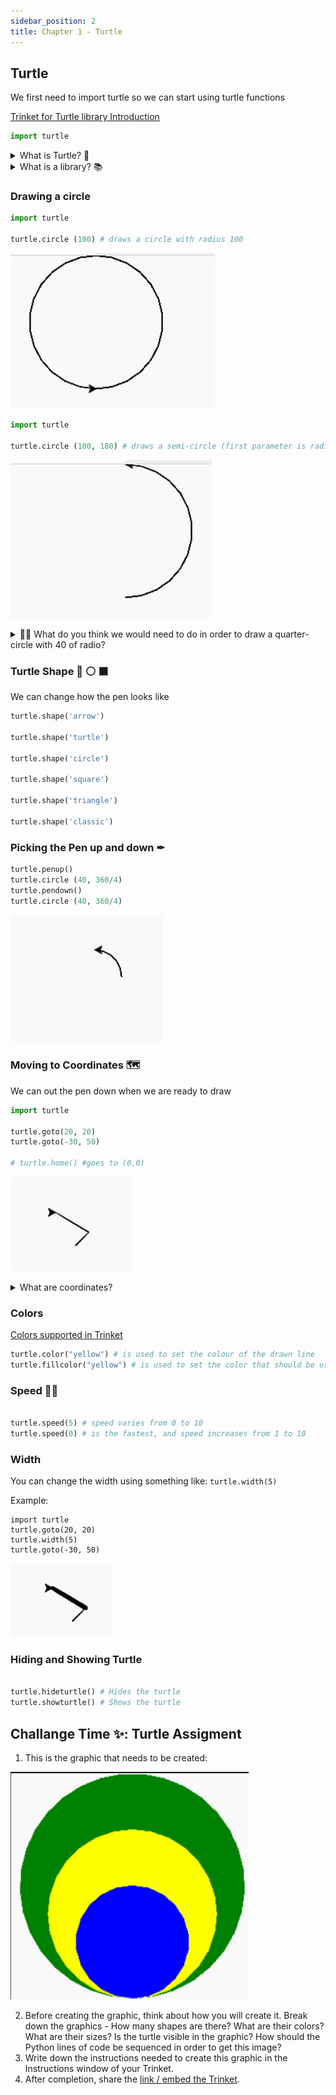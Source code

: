 ```yaml
---
sidebar_position: 2
title: Chapter 1 - Turtle
---
```



## Turtle

We first need to import turtle so we can start using turtle functions

[Trinket for Turtle library Introduction](https://trinket.io/python/aa1b100660)

```python
import turtle
```
<details>
<summary>
What is Turtle? 🐢
</summary>

a pre-installed Python library that enables users to create pictures and shapes by providing them with a virtual canvas

</details>

<details>
<summary>
What is a library? 📚 
</summary>
In python libraries are a collection of modules, containing code that can be
used in different programs.


**Analogy**: Suppose you have a set of questions about Biology, I don't know much about
biology, so Ideally I would like to invite (import) a biology teacher to our
class so you can ask him biology questions.


```python
#The biology teacher library probably doesn't exist, but this is just to show how this would it would translate in code
import biology_teacher
# We invite our biology teacher to the room

biology_teacher.askBiologyQuestion("Can I turn my cat into diamond?")
# and now we are asking our biology teacher a biology related question


```

**Why is it useful?**
Is useful to have libraries as a way to get access to precreated code that can
help us accelerate our programming (so we can focus on creating what we want
instead of the details of something)

</details>


### Drawing a circle

```python
import turtle

turtle.circle (100) # draws a circle with radius 100

```
![](../../static/img/2022-04-25-03-04-06.png)


```python
import turtle

turtle.circle (100, 180) # draws a semi-circle (first parameter is radius, second is degrees)

```

![](../../static/img/2022-04-25-03-03-11.png)

<details>
<summary>
🙋‍♂️ What do you think we would need to do in order to draw a quarter-circle with 40 of radio?
</summary>

```python
import turtle
turtle.circle (40, 360/4) # or 90
```

</details>

### Turtle Shape 🐢 ⚪ ⬛

We can change how the pen looks like
```python
turtle.shape('arrow')

turtle.shape('turtle')

turtle.shape('circle')

turtle.shape('square')

turtle.shape('triangle')

turtle.shape('classic')
```
### Picking the Pen up and down ✒

```python
turtle.penup()
turtle.circle (40, 360/4) 
turtle.pendown()
turtle.circle (40, 360/4) 
```
![](../../static/img/2022-04-25-03-11-38.png)


### Moving to Coordinates 🗺
We can out the pen down when we are ready to draw

```python
import turtle

turtle.goto(20, 20)
turtle.goto(-30, 50)

# turtle.home() #goes to (0,0)
```

![](../../static/img/2022-04-25-03-15-19.png)

<details>
<summary>
What are coordinates?
</summary>

![](../../static/img/2022-04-25-03-19-46.png)

</details>

### Colors

[Colors supported in Trinket](https://trinket.io/docs/colors)

```python
turtle.color("yellow") # is used to set the colour of the drawn line
turtle.fillcolor("yellow") # is used to set the color that should be used to fill the drawn figure

```

### Speed 🏃‍♂️
```python

turtle.speed(5) # speed varies from 0 to 10
turtle.speed(0) # is the fastest, and speed increases from 1 to 10
```


### Width

You can change the width using something like:
`turtle.width(5)`

Example:
```
import turtle
turtle.goto(20, 20)
turtle.width(5)
turtle.goto(-30, 50)
```
![](../../static/img/2022-04-25-03-17-16.png)

### Hiding and Showing Turtle
```python

turtle.hideturtle() # Hides the turtle
turtle.showturtle() # Shows the turtle
```

## Challange Time ✨: Turtle Assigment

1. This is the graphic that needs to be created:


![](../../static/img/2022-04-25-03-45-57.png)

2. Before creating the graphic, think about how you will create it. Break down
   the graphics - How many shapes are there? What are their colors? What are
   their sizes? Is the turtle visible in the graphic? How should the Python
   lines of code be sequenced in order to get this image?
3. Write down the instructions needed to create this graphic in the Instructions window of your Trinket.
4. After completion, share the [link / embed the Trinket](https://forms.gle/Xcznm1uY195zkN3H9).
